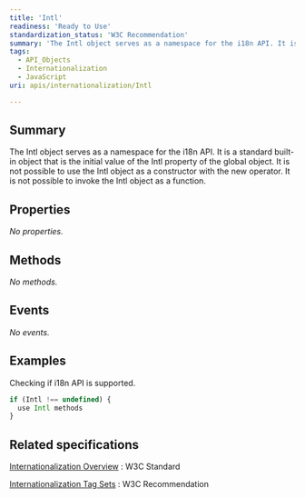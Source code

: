 ```yaml
---
title: 'Intl'
readiness: 'Ready to Use'
standardization_status: 'W3C Recommendation'
summary: 'The Intl object serves as a namespace for the i18n API. It is a standard built-in object that is the initial value of the Intl property of the global object. It is not possible to use the Intl object as a constructor with the new operator. It is not possible to invoke the Intl object as a function.'
tags:
  - API_Objects
  - Internationalization
  - JavaScript
uri: apis/internationalization/Intl

---
```

## Summary

The Intl object serves as a namespace for the i18n API. It is a standard built-in object that is the initial value of the Intl property of the global object. It is not possible to use the Intl object as a constructor with the new operator. It is not possible to invoke the Intl object as a function.

## Properties

*No properties.*

## Methods

*No methods.*

## Events

*No events.*

## Examples

Checking if i18n API is supported.

``` js
if (Intl !== undefined) {
  use Intl methods
}
```

## Related specifications

[Internationalization Overview](http://www.w3.org/standards/webdesign/i18n)
:   W3C Standard

[Internationalization Tag Sets](http://www.w3.org/TR/its20/)
:   W3C Recommendation
